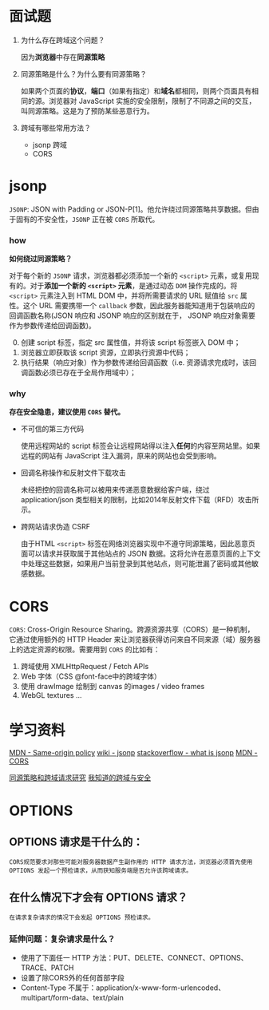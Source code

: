 # 面试题
1. 为什么存在跨域这个问题？

    因为**浏览器**中存在**同源策略**

3. 同源策略是什么？为什么要有同源策略？

    如果两个页面的**协议**，**端口**（如果有指定）和**域名**都相同，则两个页面具有相同的源。浏览器对 JavaScript 实施的安全限制，限制了不同源之间的交互，叫同源策略。这是为了预防某些恶意行为。

4. 跨域有哪些常用方法？

    - jsonp 跨域
    - CORS

# jsonp

`JSONP`: JSON with Padding or JSON-P[1]。他允许绕过同源策略共享数据。但由于固有的不安全性，`JSONP` 正在被 `CORS` 所取代。

### how

**如何绕过同源策略？**

对于每个新的 `JSONP` 请求，浏览器都必须添加一个新的 `<script>` 元素，或复用现有的。对于**添加一个新的 `<script>` 元素**，是通过动态 `DOM` 操作完成的。将 `<script>` 元素注入到 HTML DOM 中，并将所需要请求的 URL 赋值给 `src` 属性。这个 URL 需要携带一个 `callback` 参数，因此服务器能知道用于包装响应的回调函数名称(JSON 响应和 JSONP 响应的区别就在于， JSONP 响应对象需要作为参数传递给回调函数)。

0. 创建 script 标签，指定 src 属性值，并将该 script 标签嵌入 DOM 中；
1. 浏览器立即获取该 script 资源，立即执行资源中代码；
2. 执行结果（响应对象）作为参数传递给回调函数（i.e. 资源请求完成时，该回调函数必须已存在于全局作用域中）；

### why

**存在安全隐患，建议使用 `CORS` 替代。**

- 不可信的第三方代码

    使用远程网站的 script 标签会让远程网站得以注入**任何**的内容至网站里。如果远程的网站有 JavaScript 注入漏洞，原来的网站也会受到影响。

- 回调名称操作和反射文件下载攻击

    未经把控的回调名称可以被用来传递恶意数据给客户端，绕过 application/json 类型相关的限制，比如2014年反射文件下载（RFD）攻击所示。

- 跨网站请求伪造 CSRF

    由于HTML `<script>` 标签在网络浏览器实现中不遵守同源策略，因此恶意页面可以请求并获取属于其他站点的 JSON 数据。这将允许在恶意页面的上下文中处理这些数据，如果用户当前登录到其他站点，则可能泄漏了密码或其他敏感数据。

# CORS

`CORS`: Cross-Origin Resource Sharing。跨源资源共享（CORS）是一种机制，它通过使用额外的 HTTP Header 来让浏览器获得访问来自不同来源（域）服务器上的选定资源的权限。需要用到 `CORS` 的比如有：

1. 跨域使用 XMLHttpRequest / Fetch APIs
2. Web 字体（CSS @font-face中的跨域字体）
3. 使用 drawImage 绘制到 canvas 的images / video frames
4. WebGL textures ...

# 学习资料
[MDN - Same-origin policy](https://developer.mozilla.org/en-US/docs/Web/Security/Same-origin_policy)
[wiki - jsonp](https://en.wikipedia.org/wiki/JSONP)
[stackoverflow - what is jsonp](https://stackoverflow.com/questions/3839966/can-anyone-explain-what-jsonp-is-in-layman-terms)
[MDN - CORS](https://developer.mozilla.org/en-US/docs/Web/HTTP/CORS)

[同源策略和跨域请求研究](http://yincheng.site/cross-domain)
[我知道的跨域与安全](https://juejin.im/post/5a6320d56fb9a01cb64ee191)

# OPTIONS

## OPTIONS 请求是干什么的：

    CORS规范要求对那些可能对服务器数据产生副作用的 HTTP 请求方法，浏览器必须首先使用 OPTIONS 发起一个预检请求，从而获知服务端是否允许该跨域请求。

## 在什么情况下才会有 OPTIONS 请求？

    在请求复杂请求的情况下会发起 OPTIONS 预检请求。

### 延伸问题：复杂请求是什么？

- 使用了下面任一 HTTP 方法：PUT、DELETE、CONNECT、OPTIONS、TRACE、PATCH
- 设置了除CORS外的任何首部字段
- Content-Type 不属于：application/x-www-form-urlencoded、multipart/form-data、text/plain
